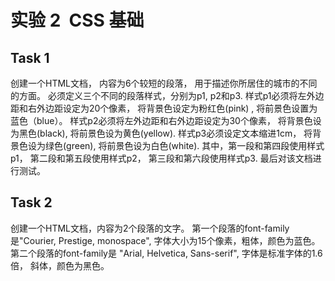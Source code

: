 
# 实验 2  CSS 基础

## Task 1
创建一个HTML文档， 内容为6个较短的段落， 用于描述你所居住的城市的不同的方面。 必须定义三个不同的段落样式，分别为p1, p2和p3. 样式p1必须将左外边距和右外边距设定为20个像素， 将背景色设定为粉红色(pink) , 将前景色设置为蓝色（blue）。 样式p2必须将左外边距和右外边距设定为30个像素， 将背景色设为黑色(black), 将前景色设为黄色(yellow). 样式p3必须设定文本缩进1cm， 将背景色设为绿色(green), 将前景色设为白色(white). 其中，第一段和第四段使用样式p1，
第二段和第五段使用样式p2， 第三段和第六段使用样式p3. 最后对该文档进行测试。

## Task 2
创建一个HTML文档，内容为2个段落的文字。 第一个段落的font-family是"Courier, Prestige, monospace", 字体大小为15个像素，粗体，颜色为蓝色。 第二个段落的font-family是 "Arial, Helvetica, Sans-serif", 字体是标准字体的1.6倍， 斜体，颜色为黑色。
